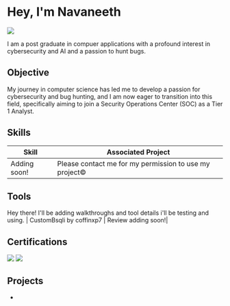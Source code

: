 # Hey, I'm Navaneeth
<a href="https://www.linkedin.com/in/navaneethgprabhu"><img src="https://img.shields.io/badge/-LinkedIn-0072b1?&style=for-the-badge&logo=linkedin&logoColor=white" /></a>

I am a post graduate in compuer applications with a profound interest in cybersecurity and AI and a passion to hunt bugs.

## Objective


My journey in computer science has led me to develop a passion for cybersecurity and bug hunting, and I am now eager to transition into this field, specifically aiming to join a Security Operations Center (SOC) as a Tier 1 Analyst.

## Skills

| Skill                                         | Associated Project         |
|-----------------------------------------------|----------------------------|
| Adding soon!          | Please contact me for my permission to use my project©|


## Tools
Hey there! I'll be adding walkthroughs and tool details i'll be testing and using.
| CustomBsqli by coffinxp7         | Review adding soon!|


## Certifications
<div>
<img src="https://img.shields.io/badge/-CNSP-006400?&style=for-the-badge&logoColor=white" />
<img src="https://img.shields.io/badge/-UiPath Automation-FFA500?&style=for-the-badge&logoColor=white" />

</div>

## Projects
-
